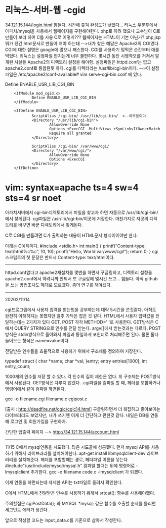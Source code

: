 # 리눅스-서버-웹 -cgid
34.121.15.144/login.html
힘들다. 시간에 쫒겨 완성도가 낮았다...
리눅스 우분투에서 아파치/mysql을 사용해서 웹페이지를 구현해야한다.
php로 하려 했으나 교수님이 C로 만들어 보라 하여 C를 사용
C로 어떻게??? 웹페이지는 HTML이 기본 아닌가? php,jsp 뭐가 됬건 html문서로 만들어 져야 하는대
-->내가 찾은 해답은 Apache2의 CGI였다. CGI에 대한 설명은 google에 많으니 패스한다.
CGI를 사용하기 맘먹은 순간부터 애를 먹었다. 리눅스는 설정파일 만지는게 너무 불편하다.
몇시간 동안 시행착오를 거쳐서 알게된 사실들
Apache2의 디렉토리 설정을 해야함.
설정파일은 httpd.conf는 없고 apache2.conf로 통합된듯 하다.
cgi를 디렉터리는 /usr/lib/cgi-bin이다. 
-->이 설정 파일은 
/etc/apache2/conf-available# vim serve-cgi-bin.conf 에 있다.

<IfModule mod_alias.c>
        <IfModule mod_cgi.c>
                Define ENABLE_USR_LIB_CGI_BIN
        </IfModule>

        <IfModule mod_cgid.c>
                Define ENABLE_USR_LIB_CGI_BIN
        </IfModule>

        <IfDefine ENABLE_USR_LIB_CGI_BIN>
                ScriptAlias /cgi-bin/ /usr/lib/cgi-bin/  <--이부분이다.
                <Directory "/usr/lib/cgi-bin">
                        AllowOverride None
                        Options +ExecCGI -MultiViews +SymLinksIfOwnerMatch
                        Require all granted
                </Directory>

                ScriptAlias /cgi-bin/ /var/www/cgi/
                <Directory "/var/www/cgi/">
                        AllowOverride None
                        Options +ExecCGI
                </Directory>
        </IfDefine>
</IfModule>

# vim: syntax=apache ts=4 sw=4 sts=4 sr noet
아파치서버에서 cgi-bin디렉토리에서 파일을 찾고자 하면 자동으로 /usr/lib/cgi-bin/에서 찾게된다.
cgi파일은 /usr/lib/cgi-bin/이곳에 저장한다. 마찬가지로 저곳의 디렉토리를 바꾸면 바꾼 디렉토리에서 찾게된다. 


C로 CGI를 만들려면 C가 출력하는 내용이 HTML문서 형식이어야만 한다. 

아래는 C예제이다.
#include <stdio.h>
int main()
{
                printf("Content-type: text/html%c%c", 10, 10);
                        printf("Hello, World var/www/cgi!");
                                return 0;
}
cgi스크립트의 첫 문장은 반드시 Content-type: text/html이다.


-----------
httpd.conf없다고 apache2재설치를 몇번을 하면서 구글링하고, 디렉토리 설정을 apache2.conf에서 하려니까 안되서 또 구글링에 몇시간 쓰고...
힘들다. 아직 github을 쓰는 방법조차도 제대로 모르겠다. 좀더 연구를 해야겠다.


------------
20202/11/14

cgi프로그램에서 사용자 입력을 받는법을 공부하는데 대략 5시간을 쓴것같다. 아직도 완전히 이해하지는 못했지만 얼추 가닥은 잡은 것 같다.
HTML에서 사용자 입력값을 전달하는데는 2가지가 있다 GET, POST 각각 METHOD=' '로 사용한다.
GET방식은 C에서 QUERY STRING으로 인수를 전달 받는다. argv[]에서 받는것과는 다르다.
POST방식은 stdin방식으로 들어와서 파일과 동일하게 포인터로 처리해주면 된다. 
물론 둘다 들어오는 형식은 name=value이다.

전달받은 인수들을 효율적으로 사용하기 위해서 구조체를 정의하여 저장한다.

typedef struct {
    char *name;
    char *val;
}entry;
entry entries[1000];
int entry_count;

1000개의 인수를 저장 할 수 있다. 각 인수의 길이 제한은 없다. 위 구조체는 POST방식에서 사용된다. GET방식은 다루지 않겠다.
.cgi파일을 컴파일 할 때, 헤더를 포함하거나 명령어에서 같이 컴파일 하면된다.

gcc -o filename.cgi filename.c cgipost.c

[출처 : http://deadfire.net/cgic/cgic14.html] 
구글링하면서 더 복잡하고 좋아보이는 라이브러리도 보았지만, 내가 쓰기엔 이게 더 간단하고 편한것 같다. 내일은 DB를 연동해 로그인 및 회원가입을 구현하자.

간단한 입출력 페이지 --> http://34.121.15.144/account.html

-------------------------
11/15 
C에서 mysql연동을 시도했다. 많은 시도끝에 성공했다. 
먼저 mysql API를 사용하기 위해서 라이브러리를 설치해야한다.
apt-get install libmysqlclient-dev
라이브러리를 설치해준다.
헤더를 포함할때는 경로, 헤더파일 이름을 넣는다
#include"/usr/include/mysql/mysql.h"
컴파일 할때는 뒤에 명령어로 
-lmysqlclient
추가한다.
gcc -o filename code.c -lmysqlclient
가 되겠다.

이제 연동을 하면되는데 자세한 API는 txt파일로 올려서 확인한다.

C에서 HTML에서 전달받은 인수를 사용하기 위해서 
srtcat();
함수를 사용해야했다.

주의할점은 
cgiPostData();
와
MYSQL *mysql;
같은 함수를 호출할 순서를 틀리면
세그먼트 에러가 생긴다.

앞으로 작성할 코드는 input_data.c를 기준으로 삼아서 작성한다.


